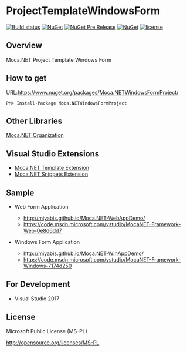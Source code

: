 # ProjectTemplateWindowsForm

[![Build status](https://ci.appveyor.com/api/projects/status/8u0e0ex6h8jljiwn?svg=true)](https://ci.appveyor.com/project/miyabis/projecttemplatewindowsform)
[![NuGet](https://img.shields.io/nuget/v/Moca.NETWindowsFormProject.svg)](https://www.nuget.org/packages/Moca.NETWindowsFormProject/)
[![NuGet Pre Release](https://img.shields.io/nuget/vpre/Moca.NETWindowsFormProject.svg)](https://www.nuget.org/packages/Moca.NETWindowsFormProject/)
[![NuGet](https://img.shields.io/nuget/dt/Moca.NETWindowsFormProject.svg)](https://www.nuget.org/packages/Moca.NETWindowsFormProject/)
[![license](https://img.shields.io/badge/License-MS--PL-blue.svg)](https://opensource.org/licenses/MS-PL)

## Overview
Moca.NET Project Template Windows Form

## How to get

URL:https://www.nuget.org/packages/Moca.NETWindowsFormProject/
```
PM> Install-Package Moca.NETWindowsFormProject
```

## Other Libraries

[Moca.NET Organization](https://github.com/mocanet)

## Visual Studio Extensions

* [Moca.NET Template Extension](https://marketplace.visualstudio.com/items?itemName=MiYABiS.MocaNETTemplate30)
* [Moca.NET Snippets Extension](https://marketplace.visualstudio.com/items?itemName=MiYABiS.MocaNETCodeSnippet)

## Sample

* Web Form Application  
  * http://miyabis.github.io/Moca.NET-WebAppDemo/  
  * https://code.msdn.microsoft.com/vstudio/MocaNET-Framework-Web-0e8d6dd7

* Windows Form Application  
  * http://miyabis.github.io/Moca.NET-WinAppDemo/  
  * https://code.msdn.microsoft.com/vstudio/MocaNET-Framework-Windows-7174d250

## For Development

* Visual Studio 2017

## License

Microsoft Public License (MS-PL)

http://opensource.org/licenses/MS-PL
